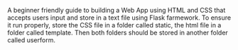 A beginner friendly guide to building a Web App using HTML and CSS that accepts users input and store in a text file using Flask farmework.
To ensure it run properly, store the CSS file in a folder called static, the html file in a folder called template. Then both folders should be stored in  another folder called userform.

